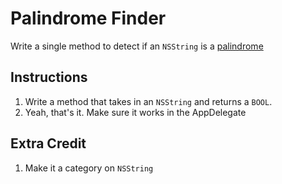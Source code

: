 

# Palindrome Finder

Write a single method to detect if an `NSString` is a [palindrome](http://en.wikipedia.org/wiki/Palindrome)

## Instructions

  1. Write a method that takes in an `NSString` and returns a `BOOL`.
  2. Yeah, that's it. Make sure it works in the AppDelegate 

## Extra Credit

  1. Make it a category on `NSString`

  
